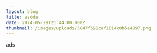 ```yaml
---
layout: blog
title: asdda
date: 2024-05-29T21:44:00.000Z
thumbnail: /images/uploads/5847f598cef1014c0b5e4897.png
---
```

ads
